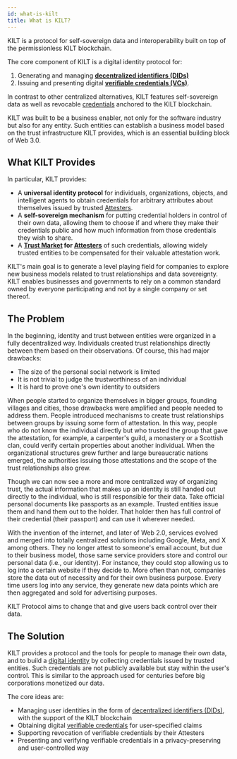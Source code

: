 ```yaml
---
id: what-is-kilt
title: What is KILT?
---
```


KILT is a protocol for self-sovereign data and interoperability built on top of the permissionless KILT blockchain.

The core component of KILT is a digital identity protocol for:

1. Generating and managing [**decentralized identifiers (DIDs)**](./09_glossary.md#Decentralized-Identifiers-(DID))
2. Issuing and presenting digital [**verifiable credentials (VCs)**](./09_glossary.md#verifiable-credentials).

In contrast to other centralized alternatives, KILT features self-sovereign data as well as revocable [credentials](./09_glossary.md#credential) anchored to the KILT blockchain.

KILT was built to be a business enabler, not only for the software industry but also for any entity.
Such entities can establish a business model based on the trust infrastructure KILT provides, which is an essential building block of Web 3.0.

## What KILT Provides

In particular, KILT provides:

* A **universal identity protocol** for individuals, organizations, objects, and intelligent agents to obtain credentials for arbitrary attributes about themselves issued by trusted [Attesters](./09_glossary.md#attester).
* A **self-sovereign mechanism** for putting credential holders in control of their own data, allowing them to choose if and where they make their credentials public and how much information from those credentials they wish to share.
* A **[Trust Market](./09_glossary.md#trust-market) for [Attesters](./09_glossary.md#attester)** of such credentials, allowing widely trusted entities to be compensated for their valuable attestation work.

KILT's main goal is to generate a level playing field for companies to explore new business models related to trust relationships and data sovereignty.
KILT enables businesses and governments to rely on a common standard owned by everyone participating and not by a single company or set thereof.

## The Problem

In the beginning, identity and trust between entities were organized in a fully decentralized way.
Individuals created trust relationships directly between them based on their observations.
Of course, this had major drawbacks:

* The size of the personal social network is limited
* It is not trivial to judge the trustworthiness of an individual
* It is hard to prove one's own identity to outsiders

When people started to organize themselves in bigger groups, founding villages and cities, those drawbacks were amplified and people needed to address them.
People introduced mechanisms to create trust relationships between groups by issuing some form of attestation.
In this way, people who do not know the individual directly but who trusted the group that gave the attestation, for example, a carpenter's guild, a monastery or a Scottish clan, could verify certain properties about another individual.
When the organizational structures grew further and large bureaucratic nations emerged, the authorities issuing those attestations and the scope of the trust relationships also grew.

Though we can now see a more and more centralized way of organizing trust, the actual information that makes up an identity is still handed out directly to the individual, who is still responsible for their data.
Take official personal documents like passports as an example.
Trusted entities issue them and hand them out to the holder.
That holder then has full control of their credential (their passport) and can use it wherever needed.

With the invention of the internet, and later of Web 2.0, services evolved and merged into totally centralized solutions including Google, Meta, and X among others.
They no longer attest to someone's email account, but due to their business model, those same service providers store and control our personal data (i.e., our identity).
For instance, they could stop allowing us to log into a certain website if they decide to.
More often than not, companies store the data out of necessity and for their own business purpose.
Every time users log into any service, they generate new data points which are then aggregated and sold for advertising purposes.

KILT Protocol aims to change that and give users back control over their data.

## The Solution

KILT provides a protocol and the tools for people to manage their own data, and to build a [digital identity](./09_glossary.md#digital-identity) by collecting credentials issued by trusted entities.
Such credentials are not publicly available but stay within the user's control.
This is similar to the approach used for centuries before big corporations monetized our data.

The core ideas are:

* Managing user identities in the form of [decentralized identifiers (DIDs)](https://w3c-ccg.github.io/did-spec/), with the support of the KILT blockchain
* Obtaining digital [verifiable credentials](./09_glossary.md#verifiable-credentials) for user-specified claims
* Supporting revocation of verifiable credentials by their Attesters
* Presenting and verifying verifiable credentials in a privacy-preserving and user-controlled way
